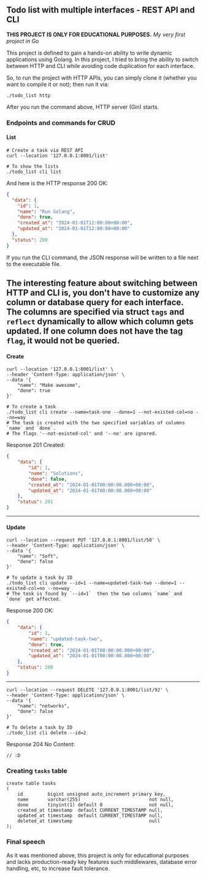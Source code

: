## Todo list with multiple interfaces - REST API and CLI

**THIS PROJECT IS ONLY FOR EDUCATIONAL PURPOSES.**
*My very first project in Go*

This project is defined to gain a hands-on ability to write dynamic applications using Golang.
In this project, I tried to bring the ability to switch between HTTP and CLI while avoiding code duplication for each
interface.

So, to run the project with HTTP APIs, you can simply clone it (whether you want to compile it or not); then run it via:

```shell
./todo_list http
```
After you run the command above, HTTP server (Gin) starts.

### Endpoints and commands for CRUD

#### List

```shell
# Create a task via REST API
curl --location '127.0.0.1:8001/list'

# To show the lists
./todo_list cli list
```
And here is the HTTP response 200 OK:
```json
{
  "data": {
    "id": 1,
    "name": "Run Golang",
    "done": true,
    "created_at": "2024-01-01T12:00:00+00:00",
    "updated_at": "2024-01-01T12:00:00+00:00"
  },
  "status": 200
}
```
If you run the CLI command, the JSON response will be written to a file next to the executable file.

The interesting feature about switching between HTTP and CLI is, you don't have to customize any column or database query for
each interface. The columns are specified via struct `tags` and `reflect` dynamically to allow which column gets
updated.
If one column does not have the tag `flag`, it would not be queried.
-------------
#### Create
```shell
curl --location '127.0.0.1:8001/list' \
--header 'Content-Type: application/json' \
--data '{
    "name": "Make awesome",
    "done": true
}'

# To create a task
./todo_list cli create --name=task-one --done=1 --not-existed-col=no --no=way
# The task is created with the two specified variables of columns `name` and `done`.
# The flags '--not-existed-col' and '--no' are ignored.
```

Response 201 Created:
```json
{
    "data": {
        "id": 1,
        "name": "Solutions",
        "done": false,
        "created_at": "2024-01-01T00:00:00.000+00:00",
        "updated_at": "2024-01-01T00:00:00.000+00:00"
    },
    "status": 201
}
```
-------------
#### Update
```shell
curl --location --request PUT '127.0.0.1:8001/list/50' \
--header 'Content-Type: application/json' \
--data '{
    "name": "Soft",
    "done": false
}'

# To update a task by ID
./todo_list cli update --id=1 --name=updated-task-two --done=1 --existed-col=no --no=way
# The task is found by `--id=1`  then the two columns `name` and `done` get affected.
```
Response 200 OK:
```json
{
    "data": {
        "id": 1,
        "name": "updated-task-two",
        "done": true,
        "created_at": "2024-01-01T00:00:00.000+00:00",
        "updated_at": "2024-01-01T00:00:00.000+00:00"
    },
    "status": 200
}
```
-------------
```shell
curl --location --request DELETE '127.0.0.1:8001/list/92' \
--header 'Content-Type: application/json' \
--data '{
    "name": "networks",
    "done": false
}'

# To delete a task by ID
./todo_list cli delete --id=2
```
Response 204 No Content:
```json5
// :D
```

### Creating `tasks` table
```mysql
create table tasks
(
    id         bigint unsigned auto_increment primary key,
    name       varchar(255)                         not null,
    done       tinyint(1) default 0                 not null,
    created_at timestamp  default CURRENT_TIMESTAMP null,
    updated_at timestamp  default CURRENT_TIMESTAMP null,
    deleted_at timestamp                            null
);
```

### Final speech
As it was mentioned above, this project is only for educational purposes and lacks production-ready key features such middlewares,
database error handling, etc, to increase fault tolerance.
